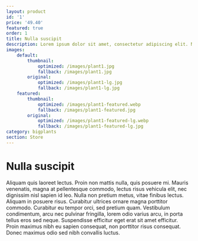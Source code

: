 ```yaml
---
layout: product
id: '1'
price: '49.40' 
featured: true
order: 1
title: Nulla suscipit
description: Lorem ipsum dolor sit amet, consectetur adipiscing elit. Nulla suscipit velit lectus, vitae efficitur quam mollis eget. Integer porta at nisl eget tincidunt. 
images:
    default:
        thumbnail:
            optimized: /images/plant1.jpg
            fallback: /images/plant1.jpg
        original:
            optimized: /images/plant1-lg.jpg
            fallback: /images/plant1-lg.jpg
    featured: 
        thumbnail:
            optimized: /images/plant1-featured.webp
            fallback: /images/plant1-featured.jpg
        original:
            optimized: /images/plant1-featured-lg.webp
            fallback: /images/plant1-featured-lg.jpg
category: bigplants
section: Store
---
```


# Nulla suscipit

Aliquam quis laoreet lectus. Proin non mattis nulla, quis posuere mi. Mauris venenatis, magna at pellentesque commodo, lectus risus vehicula elit, nec dignissim nisl sapien id leo. Nulla non pretium metus, vitae finibus lectus. Aliquam in posuere risus. Curabitur ultrices ornare magna porttitor commodo. Curabitur eu tempor orci, sed pretium quam. Vestibulum condimentum, arcu nec pulvinar fringilla, lorem odio varius arcu, in porta tellus eros sed neque. Suspendisse efficitur eget erat sit amet efficitur. Proin maximus nibh eu sapien consequat, non porttitor risus consequat. Donec maximus odio sed nibh convallis luctus.